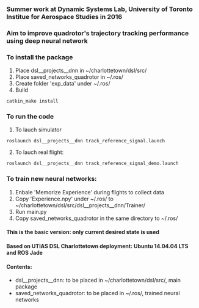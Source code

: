 ### Summer work at Dynamic Systems Lab, University of Toronto Institue for Aerospace Studies in 2016
### Aim to improve quadrotor's trajectory tracking performance using deep neural network

### To install the package
1. Place dsl__projects__dnn in ~/charlottetown/dsl/src/
2. Place saved_networks_quadrotor in ~/.ros/
3. Create folder 'exp_data' under ~/.ros/
4. Build
```
catkin_make install
```
### To run the code
1. To lauch simulator
```
roslaunch dsl__projects__dnn track_reference_signal.launch
```
2. To lauch real flight:
```
roslaunch dsl__projects__dnn track_reference_signal_demo.launch
```
### To train new neural networks:
1. Enbale 'Memorize Experience' during flights to collect data
2. Copy 'Experience.npy' under ~/.ros/ to ~/charlottetown/dsl/src/dsl__projects__dnn/Trainer/
3. Run main.py
4. Copy saved_networks_quadrotor in the same directory to ~/.ros/

#### This is the basic version: only current desired state is used

#### Based on UTIAS DSL Charlottetown deployment: Ubuntu 14.04.04 LTS and ROS Jade 

#### Contents:
- dsl__projects__dnn: to be placed in ~/charlottetown/dsl/src/, main package
- saved_networks_quadrotor: to be placed in ~/.ros/, trained neural networks


